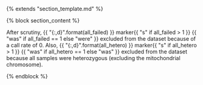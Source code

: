 {% extends "section_template.md" %}

{% block section_content %}

After scrutiny, {{ "{:,d}".format(all_failed) }}
marker{{ "s" if all_failed > 1 }} {{ "was" if all_failed == 1 else "were" }}
excluded from the dataset because of a call rate of 0. Also,
{{ "{:,d}".format(all_hetero) }} marker{{ "s" if all_hetero > 1 }}
{{ "was" if all_hetero == 1 else "was" }} excluded from the dataset because all
samples were heterozygous (excluding the mitochondrial chromosome).

{% endblock %}
